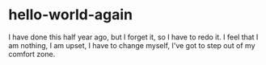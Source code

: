 # hello-world-again
I have done this half year ago, but I forget it, so I have to redo it.
I feel that I am nothing, I am upset, I have to change myself, I've got to step out of my comfort zone.

